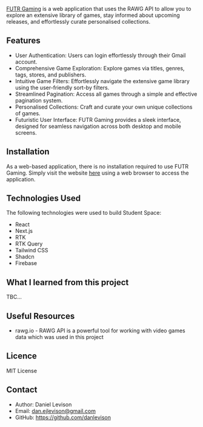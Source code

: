 [FUTR Gaming](https://futr-gaming.netlify.app/) is a web application that uses the RAWG API to allow you to explore an extensive library of games, stay informed about upcoming releases, and effortlessly curate personalised collections.

## Features

- User Authentication: Users can login effortlessly through their Gmail account.
- Comprehensive Game Exploration: Explore games via titles, genres, tags, stores, and publishers.
- Intuitive Game Filters: Effortlessly navigate the extensive game library using the user-friendly sort-by filters.
- Streamlined Pagination: Access all games through a simple and effective pagination system.
- Personalised Collections: Craft and curate your own unique collections of games.
- Futuristic User Interface: FUTR Gaming provides a sleek interface, designed for seamless navigation across both desktop and mobile screens.

## Installation

As a web-based application, there is no installation required to use FUTR Gaming. Simply visit the website [here](https://futr-gaming.netlify.app/) using a web browser to access the application.

## Technologies Used

The following technologies were used to build Student Space:

- React
- Next.js
- RTK
- RTK Query
- Tailwind CSS
- Shadcn
- Firebase

## What I learned from this project

TBC...

## Useful Resources

- rawg.io - RAWG API is a powerful tool for working with video games data which was used in this project

## Licence

MIT License

## Contact

- Author: Daniel Levison
- Email: dan.ejlevison@gmail.com
- GitHub: https://github.com/danlevison

